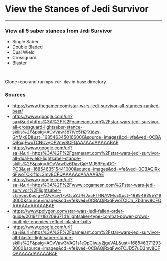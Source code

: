 # View the Stances of Jedi Survivor
---
### View all 5 saber stances from Jedi Survivor
- Single Saber
- Double Bladed
- Dual Wield
- Crossguard
- Blaster
<br>

Clone repo and run  `npm run dev`  in base directory

### Sources
- https://www.thegamer.com/star-wars-jedi-survivor-all-stances-ranked-best/
- https://www.google.com/url?sa=i&url=https%3A%2F%2Fgamerant.com%2Fstar-wars-jedi-survivor-all-crossguard-lightsaber-stance-skills%2F&psig=AOvVaw387lVc5HZfXj8zs-GYMx8D&ust=1685463450166000&source=images&cd=vfe&ved=0CBAQjRxqFwoTCNCvyOP2mv8CFQAAAAAdAAAAABAE
- https://www.google.com/url?sa=i&url=https%3A%2F%2Fgamerant.com%2Fstar-wars-jedi-survivor-all-dual-wield-lightsaber-stance-skills%2F&psig=AOvVaw0z6DavGpHMJ59FppDO-PC3&ust=1685463515441000&source=images&cd=vfe&ved=0CBAQjRxqFwoTCKif1oL3mv8CFQAAAAAdAAAAABAE
- https://www.google.com/url?sa=i&url=https%3A%2F%2Fwww.pcgamesn.com%2Fstar-wars-jedi-survivor%2Flightsaber-stances&psig=AOvVaw17oQsaSJ4dJxaFTRNAVMos&ust=1685463558193000&source=images&cd=vfe&ved=0CBAQjRxqFwoTCICn_Zb3mv8CFQAAAAAdAAAAABAE
- https://www.polygon.com/star-wars-jedi-fallen-order-guide/2019/11/18/20967141/lightsaber-type-combat-power-crowd-multiple-enemies-reflect-blaster-bolts
- https://www.google.com/url?sa=i&url=https%3A%2F%2Fgamerant.com%2Fstar-wars-jedi-survivor-all-blaster-lightsaber-stance-skills%2F&psig=AOvVaw3VAQ1s1eQpCiw_y2jgeVAL&ust=1685463712933000&source=images&cd=vfe&ved=0CBAQjRxqFwoTCJD57uD3mv8CFQAAAAAdAAAAABAE
